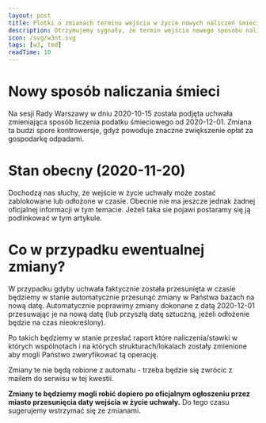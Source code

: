 ```yaml
---
layout: post
title: Plotki o zmianach terminu wejścia w życie nowych naliczeń śmieci w Warszawie
description: Otrzymujemy sygnały, że termin wejścia nowego sposobu naliczeń smieci może zostać przesunięty
icon: /svg/w3nt.svg
tags: [w3, tmd]
readTime: 10
---
```


# Nowy sposób naliczania śmieci

Na sesji Rady Warszawy w dniu 2020-10-15 została podjęta uchwała
zmieniająca sposób liczenia podatku śmieciowego od 2020-12-01.
Zmiana ta budzi spore kontrowersje, gdyż powoduje znaczne zwiększenie
opłat za gospodarkę odpadami.

# Stan obecny (2020-11-20)

Dochodzą nas słuchy, że wejście w życie uchwały może zostać zablokowane
lub odłożone w czasie. Obecnie nie ma jeszcze jednak żadnej oficjalnej informacji
w tym temacie. Jeżeli taka sie pojawi postaramy się ją podlinkować w tym artykule.

# Co w przypadku ewentualnej zmiany?

W przypadku gdyby uchwała faktycznie została przesunięta w czasie będziemy
w stanie automatycznie przesunąć zmiany w Państwa bazach na nową datę.
Automatycznie poprawimy zmiany dokonane z datą 2020-12-01 przesuwając je na nową datę 
(lub przyszłą datę sztuczną, jeżeli odłożenie będzie na czas nieokreślony).

Po takich będziemy w stanie przesłać raport które naliczenia/stawki w których wspólnotach
i na których strukturach/lokalach zostały zmienione aby mogli Państwo zweryfikować tą operację.

Zmiany te nie będą robione z automatu - trzeba będzie się zwrócic z mailem do serwisu w tej kwestii.

__Zmiany te będziemy mogli robić dopiero po oficjalnym ogłoszeniu przez miasto przesunięcia daty wejścia w życie uchwały.__
Do tego czasu sugerujemy wstrzymać się ze zmianami.